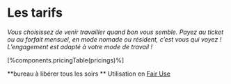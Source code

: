 # Les tarifs
*Vous choisissez de venir travailler quand bon vous semble. Payez au ticket ou au forfait mensuel, en mode nomade ou résident, c’est vous qui voyez !
L’engagement est adapté à votre mode de travail !*

[%components.pricingTable(pricings)%]

\*\*bureau à libérer tous les soirs
\*\* Utilisation en [Fair Use](http://fr.wikipedia.org/wiki/Fair_use "Lire définition du Fair use sur Wikipédia")
